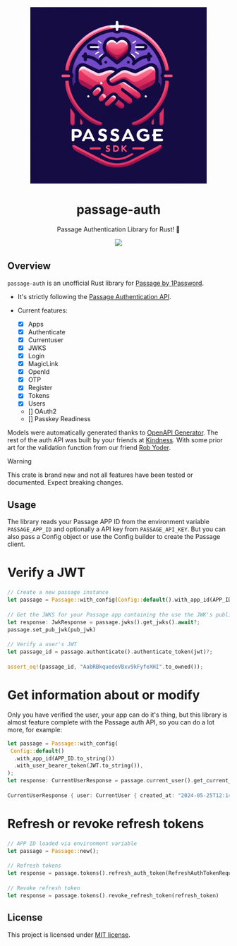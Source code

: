 <div align="center">
  <img width="400px" src="https://github.com/Kindness-Works/passage-rs/blob/main/docs/passage.jpg" />
</div>
<h1 align="center"> passage-auth </h1>
<p align="center"> Passage Authentication Library for Rust! 🦀 </p>
<div align="center">
    <a href="https://crates.io/crates/passage-auth">
      <img src="https://img.shields.io/crates/v/passage-auth.svg" />
    </a>
</div>
</div>

## Overview

`passage-auth` is an unofficial Rust library for [Passage by 1Password](https://passage.1password.com/).

- It's strictly following the [Passage Authentication API](https://docs.passage.id/api-docs/authentication-api).

- Current features:
  - [x] Apps
  - [x] Authenticate
  - [x] Currentuser
  - [x] JWKS
  - [x] Login
  - [x] MagicLink
  - [x] OpenId
  - [x] OTP
  - [x] Register
  - [x] Tokens
  - [x] Users
  - [] OAuth2
  - [] Passkey Readiness

Models were automatically generated thanks to [OpenAPI Generator](https://openapi-generator.tech). The rest of the auth API was built by your friends at [Kindness](https://kindness.ai). With some prior art for the validation function from our friend [Rob Yoder](https://github.com/robyoder/passage-rust/blob/main/src/lib.rs).

> [!WARNING]  
> This crate is brand new and not all features have been tested or documented.
> Expect breaking changes.

## Usage

The library reads your Passage APP ID from the environment variable `PASSAGE_APP_ID` and optionally a API key from `PASSAGE_API_KEY`. But you can also pass a Config object or use the Config builder to create the Passage client.

# Verify a JWT

```rust
// Create a new passage instance
let passage = Passage::with_config(Config::default().with_app_id(APP_ID.to_string()));

// Get the JWKS for your Passage app containing the use the JWK's public key to verify a user's JWT.
let response: JwkResponse = passage.jwks().get_jwks().await?;
passage.set_pub_jwk(pub_jwk)

// Verify a user's JWT
let passage_id = passage.authenticate().authenticate_token(jwt)?;

assert_eq!(passage_id, "AabRBkquedeVBxv9kFyfeXHI".to_owned());
```

# Get information about or modify

Only you have verified the user, your app can do it's thing, but this library is almost feature complete with the Passage auth API, so you can do a lot more, for example:

```rust
let passage = Passage::with_config(
 Config::default()
  .with_app_id(APP_ID.to_string())
  .with_user_bearer_token(JWT.to_string()),
);
let response: CurrentUserResponse = passage.current_user().get_current_user().await?;

CurrentUserResponse { user: CurrentUser { created_at: "2024-05-25T12:14:42.420571Z", email: "ted@tedlasso.org", email_verified: true, id: "AabRBkquedeVBxv9kFyfeXHI", last_login_at: "2024-05-25T14:27:53.825045Z", login_count: 3, phone: "", phone_verified: false, social_connections: UserSocialConnections { apple: None, github: None, google: None }, status: Active, updated_at: "2024-05-25T14:27:53.975632Z", user_metadata: None, webauthn: false, webauthn_devices: [], webauthn_types: [] } }
```

# Refresh or revoke refresh tokens

```rust
// APP ID loaded via environment variable
let passage = Passage::new();

// Refresh tokens
let response = passage.tokens().refresh_auth_token(RefreshAuthTokenRequest{refresh_token}).await

// Revoke refresh token
let response = passage.tokens().revoke_refresh_token(refresh_token)
```

## License

This project is licensed under [MIT license](https://github.com/Kindness-Works/passage-rs/blob/main/LICENSE).
